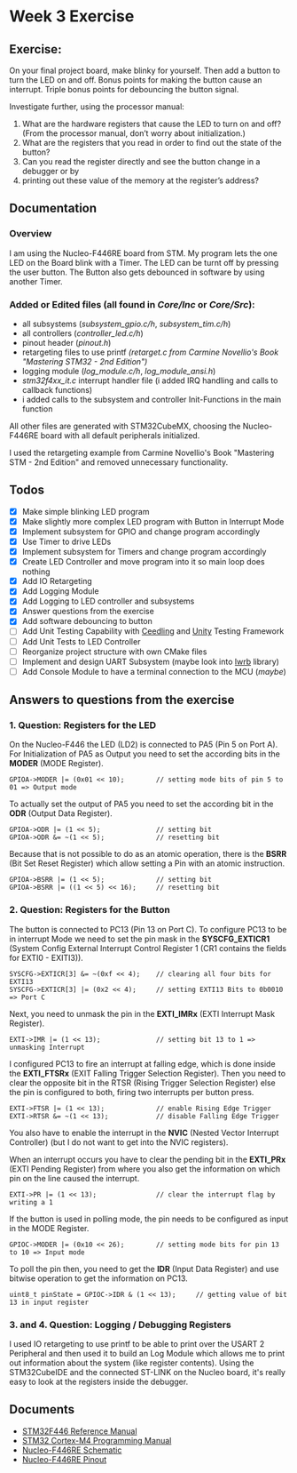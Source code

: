 # Week 3 Exercise

## Exercise:
On your final project board, make blinky for yourself. Then add a button to turn the LED on and
off. Bonus points for making the button cause an interrupt. Triple bonus points for debouncing
the button signal.

Investigate further, using the processor manual:
1. What are the hardware registers that cause the LED to turn on and off? (From the
processor manual, don’t worry about initialization.)
2. What are the registers that you read in order to find out the state of the button?
3. Can you read the register directly and see the button change in a debugger or by
4. printing out these value of the memory at the register’s address?

## Documentation

### Overview
I am using the Nucleo-F446RE board from STM. 
My program lets the one LED on the Board blink with a Timer. 
The LED can be turnt off by pressing the user button. 
The Button also gets debounced in software by using another Timer.

### Added or Edited files (all found in _Core/Inc_ or _Core/Src_):
- all subsystems (_subsystem_gpio.c/h_, _subsystem_tim.c/h_)
- all controllers (_controller_led.c/h_)
- pinout header (_pinout.h_)
- retargeting files to use printf _(retarget.c from Carmine Novellio's Book "Mastering STM32 - 2nd Edition")_
- logging module (_log_module.c/h_, _log_module_ansi.h_)
- _stm32f4xx_it.c_ interrupt handler file (i added IRQ handling and calls to callback functions)
- i added calls to the subsystem and controller Init-Functions in the main function

All other files are generated with STM32CubeMX, choosing the Nucleo-F446RE board with all default peripherals initialized.

I used the retargeting example from Carmine Novellio's Book "Mastering STM - 2nd Edition" and removed unnecessary functionality.

## Todos
- [x] Make simple blinking LED program
- [x] Make slightly more complex LED program with Button in Interrupt Mode
- [x] Implement subsystem for GPIO and change program accordingly
- [x] Use Timer to drive LEDs
- [x] Implement subsystem for Timers and change program accordingly
- [x] Create LED Controller and move program into it so main loop does nothing
- [x] Add IO Retargeting
- [x] Add Logging Module
- [x] Add Logging to LED controller and subsystems
- [x] Answer questions from the exercise
- [x] Add software debouncing to button
- [ ] Add Unit Testing Capability with [Ceedling](https://github.com/ThrowTheSwitch/Ceedling) and [Unity](https://github.com/ThrowTheSwitch/Unity) Testing Framework
- [ ] Add Unit Tests to LED Controller
- [ ] Reorganize project structure with own CMake files
- [ ] Implement and design UART Subsystem (maybe look into [lwrb](https://github.com/MaJerle/lwrb) library)
- [ ] Add Console Module to have a terminal connection to the MCU (_maybe_)

## Answers to questions from the exercise

### 1. Question: Registers for the LED
On the Nucleo-F446 the LED (LD2) is connected to PA5 (Pin 5 on Port A). 
For Initialization of PA5 as Output you need to set the according bits in the __MODER__ (MODE Register).
```
GPIOA->MODER |= (0x01 << 10);        // setting mode bits of pin 5 to 01 => Output mode
```
To actually set the output of PA5 you need to set the according bit in the __ODR__ (Output Data Register).
```
GPIOA->ODR |= (1 << 5);              // setting bit
GPIOA->ODR &= ~(1 << 5);             // resetting bit
```
Because that is not possible to do as an atomic operation, there is the __BSRR__ (Bit Set Reset Register) which allow setting a Pin with an atomic instruction.
```
GPIOA->BSRR |= (1 << 5);             // setting bit
GPIOA->BSRR |= ((1 << 5) << 16);     // resetting bit
```

### 2. Question: Registers for the Button
The button is connected to PC13 (Pin 13 on Port C).
To configure PC13 to be in interrupt Mode we need to set the pin mask in the __SYSCFG_EXTICR1__ 
(System Config External Interrupt Control Register 1 (CR1 contains the fields for EXTI0 - EXITI3)).
```
SYSCFG->EXTICR[3] &= ~(0xf << 4);    // clearing all four bits for EXTI13
SYSCFG->EXTICR[3] |= (0x2 << 4);     // setting EXTI13 Bits to 0b0010 => Port C
```
Next, you need to unmask the pin in the __EXTI_IMRx__ (EXTI Interrupt Mask Register).
```
EXTI->IMR |= (1 << 13);              // setting bit 13 to 1 => unmasking Interrupt
```
I configured PC13 to fire an interrupt at falling edge, which is done inside the __EXTI_FTSRx__ 
(EXIT Falling Trigger Selection Register). Then you need to clear the opposite bit in the RTSR (Rising Trigger Selection Register)
else the pin is configured to both, firing two interrupts per button press.
```
EXTI->FTSR |= (1 << 13);             // enable Rising Edge Trigger
EXTI->RTSR &= ~(1 << 13);            // disable Falling Edge Trigger
```
You also have to enable the interrupt in the __NVIC__ (Nested Vector Interrupt Controller) (but I do not want to get into the NVIC registers).

When an interrupt occurs you have to clear the pending bit in the __EXTI_PRx__ (EXTI Pending Register) from where you also get the 
information on which pin on the line caused the interrupt.
```
EXTI->PR |= (1 << 13);               // clear the interrupt flag by writing a 1 
```

If the button is used in polling mode, the pin needs to be configured as input in the MODE Register. 
```
GPIOC->MODER |= (0x10 << 26);        // setting mode bits for pin 13 to 10 => Input mode
```
To poll the pin then, you need to get the __IDR__ (Input Data Register) and use bitwise operation to get the information on PC13.
```
uint8_t pinState = GPIOC->IDR & (1 << 13);     // getting value of bit 13 in input register
```

### 3. and 4. Question: Logging / Debugging Registers
I used IO retargeting to use printf to be able to print over the USART 2 Peripheral and then used it to build an Log Module which allows me to print out information about the system (like register contents).
Using the STM32CubeIDE and the connected ST-LINK on the Nucleo board, it's really easy to look at the registers inside the debugger.

## Documents
- [STM32F446 Reference Manual](https://www.st.com/resource/en/reference_manual/dm00135183-stm32f446xx-advanced-arm-based-32-bit-mcus-stmicroelectronics.pdf)
- [STM32 Cortex-M4 Programming Manual](https://www.st.com/resource/en/programming_manual/pm0214-stm32-cortexm4-mcus-and-mpus-programming-manual-stmicroelectronics.pdf)
- [Nucleo-F446RE Schematic](https://www.st.com/resource/en/schematic_pack/mb1136-default-c05_schematic.pdf)
- [Nucleo-F446RE Pinout](https://os.mbed.com/platforms/ST-Nucleo-F446RE/#nucleo-pinout)

